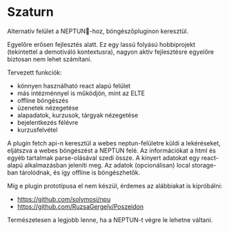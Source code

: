 # Szaturn

Alternatív felület a NEPTUN💩-hoz, böngészőpluginon keresztül.

Egyelőre erősen fejlesztés alatt.
Ez egy lassú folyású hobbiprojekt (tekintettel a demotiváló kontextusra),
nagyon aktív fejlesztésre egyelőre biztosan nem lehet számítani.

Tervezett funkciók:

- könnyen használható react alapú felület
- más intézménnyel is működjön, mint az ELTE
- offline böngészés
- üzenetek nézegetése
- alapadatok, kurzusok, tárgyak nézegetése
- bejelentkezés félévre
- kurzusfelvétel

A plugin fetch api-n keresztül a webes neptun-felületre küldi
a lekéréseket, eljátszva a webes böngészést a NEPTUN felé.
Az információkat a html és egyéb tartalmak parse-olásával szedi össze.
A kinyert adatokat egy react-alapú alkalmazásban jeleníti meg.
Az adatok (opcionálisan) local storage-ban tárolódnak,
és így offline is böngészhetők.

Míg e plugin prototípusa el nem készül, érdemes az alábbiakat is kipróbálni:

- https://github.com/solymosi/npu
- https://github.com/RuzsaGergely/Poszeidon

Természetesen a legjobb lenne, ha a NEPTUN-t végre le lehetne váltani.
